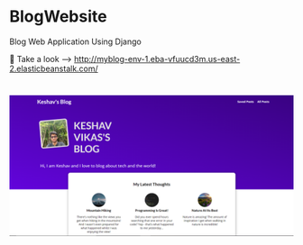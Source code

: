 # BlogWebsite
Blog Web Application Using Django

:key: Take a look --> http://myblog-env-1.eba-vfuucd3m.us-east-2.elasticbeanstalk.com/
#
<img src="./blogweb.PNG">  

